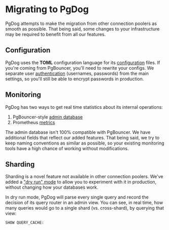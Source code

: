 # Migrating to PgDog

PgDog attempts to make the migration from other connection poolers as smooth as possible. That being said, some changes to your infrastructure may be required to benefit from all our features.

## Configuration

PgDog uses the **TOML** configuration language for its [configuration](configuration/index.md) files. If you're coming from PgBouncer, you'll need to rewrite your configs. We separate user [authentication](features/authentication.md) (usernames, passwords) from the main settings, so you'll still be able to encrypt passwords in production.

## Monitoring

PgDog has two ways to get real time statistics about its internal operations:

1. PgBouncer-style [admin database](administration/index.md)
2. Prometheus [metrics](features/metrics.md)

The admin database isn't 100% compatible with PgBouncer. We have additional fields that reflect our added features. That being said, we try to keep naming conventions as similar as possible, so your existing monitoring tools have a high chance of working without modifications.

## Sharding

Sharding is a novel feature not available in other connection poolers. We've added a ["dry run" mode](features/sharding/dry-run.md) to allow you to experiment with it in production, without changing how your databases work.

In dry run mode, PgDog will parse every single query and record the decision of its query router in an admin view. You can see, in real time, how many queries would go to a single shard (vs. cross-shard), by querying that view:

```
SHOW QUERY_CACHE:
```

